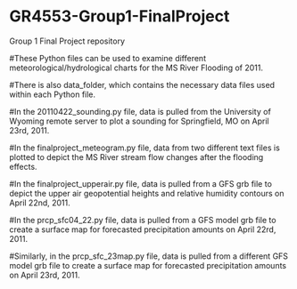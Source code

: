 # GR4553-Group1-FinalProject
Group 1 Final Project repository 

#These Python files can be used to examine different meteorological/hydrological charts for the MS River Flooding of 2011.

#There is also data_folder, which contains the necessary data files used within each Python file.

#In the 20110422_sounding.py file, data is pulled from the University of Wyoming remote server to plot a sounding for Springfield, MO on April 23rd, 2011.

#In the finalproject_meteogram.py file, data from two different text files is plotted to depict the MS River stream flow changes after the flooding effects.

#In the finalproject_upperair.py file, data is pulled from a GFS grb file to depict the upper air geopotential heights and relative humidity contours on April 22nd, 2011.

#In the prcp_sfc04_22.py file, data is pulled from a GFS model grb file to create a surface map for forecasted precipitation amounts on April 22rd, 2011.

#Similarly, in the prcp_sfc_23map.py file, data is pulled from a different GFS model grb file to create a surface map for forecasted precipitation amounts on April 23rd, 2011. 
